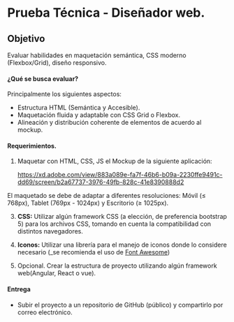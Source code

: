 # Prueba Técnica - Diseñador web.

## Objetivo
Evaluar habilidades en maquetación semántica, CSS moderno (Flexbox/Grid), diseño responsivo.

#### ¿Qué se busca evaluar?
Principalmente los siguientes aspectos:
  + Estructura HTML (Semántica y Accesible).
  + Maquetación fluida y adaptable con CSS Grid o Flexbox.
  + Alineación y distribución coherente de elementos de acuerdo al mockup.

#### Requerimientos.

1. Maquetar con HTML, CSS, JS el Mockup de la siguiente aplicación:

    https://xd.adobe.com/view/883a089e-fa7f-46b6-b09a-2230ffe9491c-dd69/screen/b2a67737-3976-49fb-828c-41e8390888d2

El maquetado se debe de adaptar a diferentes resoluciones: Móvil (≤ 768px), Tablet (769px - 1024px) y Escritorio (≥ 1025px).   

3. **CSS:** Utilizar algún framework CSS (a elección, de preferencia bootstrap 5) para los archivos CSS, tomando en cuenta la compatibilidad con distintos navegadores.

4. **Iconos:** Utilizar una librería para el manejo de iconos donde lo considere necesario (_se recomienda el uso de [Font Awesome](http://fontawesome.io/))
5. Opcional. Crear la estructura de proyecto utilizando algún  framework web(Angular, React o vue). 

#### Entrega

  - Subir el proyecto a un repositorio de  GitHub (público) y compartirlo por correo electrónico.
    
